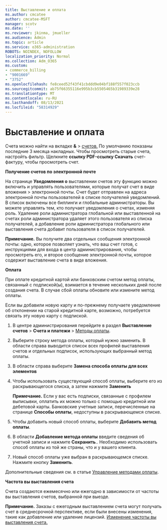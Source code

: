 ```yaml
---
title: Выставление и оплата
ms.author: cmcatee
author: cmcatee-MSFT
manager: scotv
ms.date: ''
ms.reviewer: jkinma, jmueller
ms.audience: Admin
ms.topic: article
ms.service: o365-administration
ROBOTS: NOINDEX, NOFOLLOW
localization_priority: Normal
ms.collection: Adm_O365
ms.custom:
- commerce_billing
- "9001669"
- "3752"
ms.openlocfilehash: fe8ceed52f43f41cbddd9e04bf188f557f023ccb
ms.sourcegitcommit: ab75f66355116e995b3cb5505465b31989339e28
ms.translationtype: MT
ms.contentlocale: ru-RU
ms.lasthandoff: 08/13/2021
ms.locfileid: "58314929"
---
```

# <a name="billing-and-payment"></a>Выставление и оплата

Счета можно найти на вкладке **&**  >  [счетов.](https://go.microsoft.com/fwlink/p/?linkid=848039)  По умолчанию показаны последние 3 месяца накладных.  Чтобы просмотреть старые счета, настройть фильтр.  Щелкните **ссылку PDF-ссылку Скачать** счет-фактуру, чтобы просмотреть счет.

**Получение счетов по электронной почте**

На странице **Уведомления о** выставлении счетов эту функцию можно включить и управлять пользователями, которые получат счет в виде вложения  >  [](https://go.microsoft.com/fwlink/p/?linkid=853212) электронной почты.  Счет будет отправлен на адреса электронной почты пользователей в списке получателей уведомлений. В список включены все биллинги и глобальные администраторы.  Вы можете управлять тем, кто получает уведомления о счетах, изменяя роль.  Удаление роли администратора глобальной или выставленной на счетах роли администратора удаляет этого пользователя из списка получателей, а добавление роли администратора глобального или выставления счета добавит пользователя в список получателей.

**Примечание.** Вы получите два отдельных сообщения электронной почты: одно, которое позволяет узнать, что ваш счет готов, с инструкциями для входа в центр администрирования, чтобы просмотреть его, и второе сообщение электронной почты, которое содержит выставление счета в виде вложения.

**Оплата**

При оплате кредитной картой или банковским счетом метод оплаты, связанный с подпиской(ы), взимается в течение нескольких дней после создания счета. В случае сбой оплаты обновите или измените метод оплаты.

Если вы добавили новую карту и по-прежнему получаете уведомление об отклонении на старой кредитной карте, возможно, потребуется связать эту новую карту с подпиской.

1. В центре администрирования перейдите в раздел **Выставление счетов** > **Счета и платежи** > [Методы оплаты](https://go.microsoft.com/fwlink/p/?linkid=2018806).

2. Выберите строку метода оплаты, который нужно заменить. В области справа выводится список всех профилей выставления счетов и отдельных подписок, использующих выбранный метод оплаты.

3. В области справа выберите **Замена способа оплаты для всех элементов**

4. Чтобы использовать существующий способ оплаты, выберите его из раскрывающегося списка, а затем нажмите **Заменить**

    **Примечание.** Если у вас есть подписки, связанные с профилем выписывки, оплатить их можно только с помощью кредитной или дебетовой карты. Банковские учетные записи, перечисленные на странице **Способы оплаты**, недоступны в раскрывающемся списке.

5. Чтобы добавить новый способ оплаты, выберите **Добавить метод оплаты**.

6. В области **Добавление метода оплаты** введите сведения об учетной записи и нажмите **Сохранить**.. Необходимо использовать способ оплаты из той же страны, что и у вашего клиента.

7. Новый способ оплаты уже выбран в раскрывающемся списке. Нажмите кнопку **Заменить**.

Дополнительные сведения см. в статье [Управление методами оплаты](https://docs.microsoft.com/microsoft-365/commerce/billing-and-payments/manage-payment-methods).

**Частота вы выставления счета**

Счета создаются ежемесячно или ежегодно в зависимости от частоты вы выставления счетов, выбранной при выезде.  

**Примечание.** Заказы с ежегодным выставлением счета могут получать счет в среднесрочной перспективе, если были внесены изменения, такие как добавление или удаление лицензий. [Изменение частоты вы выставления счета.](https://docs.microsoft.com/microsoft-365/commerce/billing-and-payments/change-payment-frequency)
